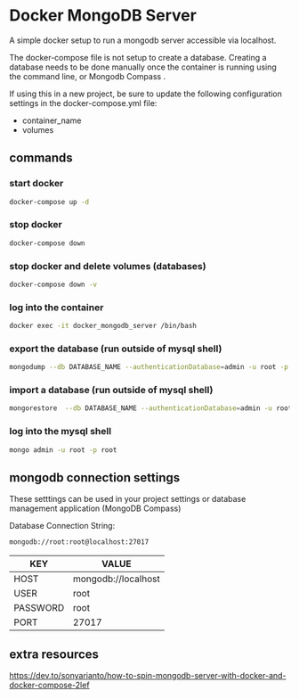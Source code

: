 # Docker MongoDB Server
A simple docker setup to run a mongodb server accessible via localhost.

The docker-compose file is not setup to create a database. Creating a database needs to be done manually once the container is running using the command line, or Mongodb Compass .

If using this in a new project, be sure to update the following configuration settings in the docker-compose.yml file:
- container_name
- volumes

## commands

### start docker
```sh
docker-compose up -d
```

### stop docker
```sh
docker-compose down
```

### stop docker and delete volumes (databases)
```sh
docker-compose down -v
```

### log into the container
```sh
docker exec -it docker_mongodb_server /bin/bash
```

### export the database (run outside of mysql shell)
```sh
mongodump --db DATABASE_NAME --authenticationDatabase=admin -u root -p root -o databases
```

### import a database (run outside of mysql shell)
```sh
mongorestore  --db DATABASE_NAME --authenticationDatabase=admin -u root -p root ./databases/DATABASE_NAME
```

### log into the mysql shell
```sh
mongo admin -u root -p root
```

## mongodb connection settings
These setttings can be used in your project settings or database management application (MongoDB Compass)

Database Connection String:
```sh
mongodb://root:root@localhost:27017
```

| KEY | VALUE |
| ------ | ------ |
| HOST | mongodb://localhost |
| USER | root |
| PASSWORD | root |
| PORT | 27017 |


## extra resources
https://dev.to/sonyarianto/how-to-spin-mongodb-server-with-docker-and-docker-compose-2lef